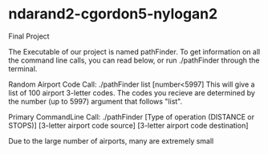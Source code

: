 # ndarand2-cgordon5-nylogan2
Final Project

The Executable of our project is named pathFinder.  To get information on all the
command line calls, you can read below, or run ./pathFinder through the terminal.

Random Airport Code Call:
./pathFinder list [number<5997]
    This will give a list of 100 airport 3-letter codes.  The codes you recieve
    are determined by the number (up to 5997) argument that follows "list".


Primary CommandLine Call:
./pathFinder [Type of operation (DISTANCE or STOPS)] [3-letter airport code source] [3-letter airport code destination]







Due to the large number of airports, many are extremely small